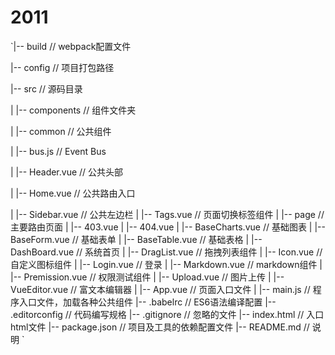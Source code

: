 # 2011
`|-- build                            // webpack配置文件

|-- config                           // 项目打包路径

|-- src                              // 源码目录

|   |-- components                   // 组件文件夹

|       |-- common                   // 公共组件

|           |-- bus.js           	 // Event Bus

|           |-- Header.vue           // 公共头部

|           |-- Home.vue           	 // 公共路由入口

|           |-- Sidebar.vue          // 公共左边栏
|           |-- Tags.vue           	 // 页面切换标签组件
|       |-- page                   	 // 主要路由页面
|           |-- 403.vue
|           |-- 404.vue
|           |-- BaseCharts.vue       // 基础图表
|           |-- BaseForm.vue         // 基础表单
|           |-- BaseTable.vue        // 基础表格
|           |-- DashBoard.vue        // 系统首页
|           |-- DragList.vue         // 拖拽列表组件
|           |-- Icon.vue			 // 自定义图标组件
|           |-- Login.vue          	 // 登录
|           |-- Markdown.vue         // markdown组件
|           |-- Premission.vue       // 权限测试组件
|           |-- Upload.vue           // 图片上传
|           |-- VueEditor.vue        // 富文本编辑器
|   |-- App.vue                      // 页面入口文件
|   |-- main.js                      // 程序入口文件，加载各种公共组件
|-- .babelrc                         // ES6语法编译配置
|-- .editorconfig                    // 代码编写规格
|-- .gitignore                       // 忽略的文件
|-- index.html                       // 入口html文件
|-- package.json                     // 项目及工具的依赖配置文件
|-- README.md                        // 说明 `

